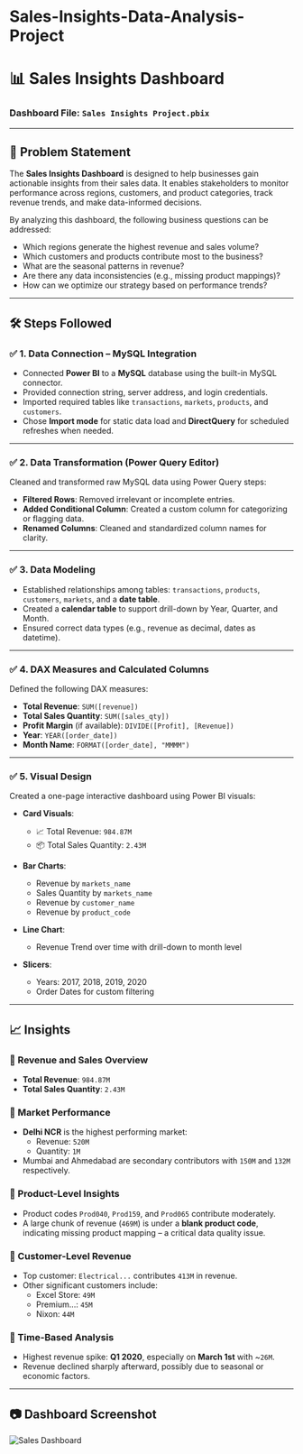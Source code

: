 # Sales-Insights-Data-Analysis-Project

# 📊 Sales Insights Dashboard

### Dashboard File: `Sales Insights Project.pbix`

---

## 🎯 Problem Statement

The **Sales Insights Dashboard** is designed to help businesses gain actionable insights from their sales data. It enables stakeholders to monitor performance across regions, customers, and product categories, track revenue trends, and make data-informed decisions.

By analyzing this dashboard, the following business questions can be addressed:

- Which regions generate the highest revenue and sales volume?
- Which customers and products contribute most to the business?
- What are the seasonal patterns in revenue?
- Are there any data inconsistencies (e.g., missing product mappings)?
- How can we optimize our strategy based on performance trends?

---

## 🛠️ Steps Followed

### ✅ 1. Data Connection – MySQL Integration
- Connected **Power BI** to a **MySQL** database using the built-in MySQL connector.
- Provided connection string, server address, and login credentials.
- Imported required tables like `transactions`, `markets`, `products`, and `customers`.
- Chose **Import mode** for static data load and **DirectQuery** for scheduled refreshes when needed.

---

### ✅ 2. Data Transformation (Power Query Editor)
Cleaned and transformed raw MySQL data using Power Query steps:

- **Filtered Rows**: Removed irrelevant or incomplete entries.
- **Added Conditional Column**: Created a custom column for categorizing or flagging data.
- **Renamed Columns**: Cleaned and standardized column names for clarity.

---

### ✅ 3. Data Modeling
- Established relationships among tables: `transactions`, `products`, `customers`, `markets`, and a **date table**.
- Created a **calendar table** to support drill-down by Year, Quarter, and Month.
- Ensured correct data types (e.g., revenue as decimal, dates as datetime).

---

### ✅ 4. DAX Measures and Calculated Columns
Defined the following DAX measures:

- **Total Revenue**: `SUM([revenue])`
- **Total Sales Quantity**: `SUM([sales_qty])`
- **Profit Margin** (if available): `DIVIDE([Profit], [Revenue])`
- **Year**: `YEAR([order_date])`
- **Month Name**: `FORMAT([order_date], "MMMM")`

---

### ✅ 5. Visual Design
Created a one-page interactive dashboard using Power BI visuals:

- **Card Visuals**:
  - 📈 Total Revenue: `984.87M`
  - 📦 Total Sales Quantity: `2.43M`

- **Bar Charts**:
  - Revenue by `markets_name`
  - Sales Quantity by `markets_name`
  - Revenue by `customer_name`
  - Revenue by `product_code`

- **Line Chart**:
  - Revenue Trend over time with drill-down to month level

- **Slicers**:
  - Years: 2017, 2018, 2019, 2020
  - Order Dates for custom filtering



---

## 📈 Insights

### 🔹 Revenue and Sales Overview
- **Total Revenue**: `984.87M`
- **Total Sales Quantity**: `2.43M`

### 🔹 Market Performance
- **Delhi NCR** is the highest performing market:
  - Revenue: `520M`
  - Quantity: `1M`
- Mumbai and Ahmedabad are secondary contributors with `150M` and `132M` respectively.

### 🔹 Product-Level Insights
- Product codes `Prod040`, `Prod159`, and `Prod065` contribute moderately.
- A large chunk of revenue (`469M`) is under a **blank product code**, indicating missing product mapping – a critical data quality issue.

### 🔹 Customer-Level Revenue
- Top customer: `Electrical...` contributes `413M` in revenue.
- Other significant customers include:
  - Excel Store: `49M`
  - Premium...: `45M`
  - Nixon: `44M`

### 🔹 Time-Based Analysis
- Highest revenue spike: **Q1 2020**, especially on **March 1st** with ~`26M`.
- Revenue declined sharply afterward, possibly due to seasonal or economic factors.

---

## 📷 Dashboard Screenshot

![Sales Dashboard](https://github.com/Yasinmohamedtp/Sales-Insights-Data-Analysis-Project)
